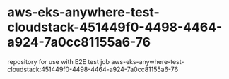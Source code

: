 # aws-eks-anywhere-test-cloudstack-451449f0-4498-4464-a924-7a0cc81155a6-76
repository for use with E2E test job aws-eks-anywhere-test-cloudstack:451449f0-4498-4464-a924-7a0cc81155a6-76
